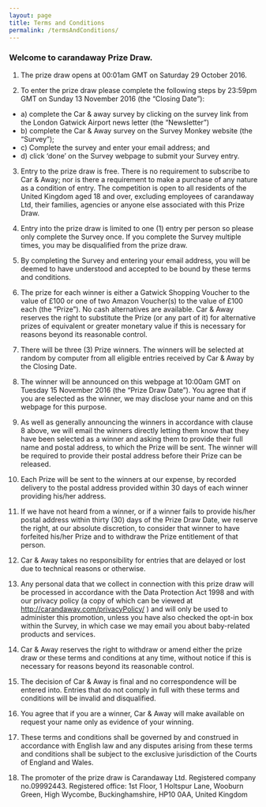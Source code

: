 ```yaml
---
layout: page
title: Terms and Conditions
permalink: /termsAndConditions/
---
```


### Welcome to carandaway Prize Draw.

1.  The prize draw opens at 00:01am GMT on Saturday 29 October 2016.

2.  To enter the prize draw please complete the following steps by 23:59pm GMT on Sunday 13 November 2016 (the “Closing Date”):
* a)  complete the Car & away survey by clicking on the survey link from the London Gatwick Airport news letter (the “Newsletter”)
* b)  complete the Car & Away survey on the Survey Monkey website (the “Survey”);
* c)  Complete the survey and enter your email address; and
* d)  click ‘done’ on the Survey webpage to submit your Survey entry.

3.  Entry to the prize draw is free. There is no requirement to subscribe to Car & Away; nor is there a requirement to make a purchase of any nature as a condition of entry.  The competition is open to all residents of the United Kingdom aged 18 and over, excluding employees of carandaway Ltd, their families, agencies or anyone else associated with this Prize Draw.

4.  Entry into the prize draw is limited to one (1) entry per person so please only complete the Survey once. If you complete the Survey multiple times, you may be disqualified from the prize draw.

5.  By completing the Survey and entering your email address, you will be deemed to have understood and accepted to be bound by these terms and conditions.

6.  The prize for each winner is either a Gatwick Shopping Voucher to the value of £100 or one of two Amazon Voucher(s) to the value of £100 each (the “Prize”). No cash alternatives are available.  Car & Away reserves the right to substitute the Prize (or any part of it) for alternative prizes of equivalent or greater monetary value if this is necessary for reasons beyond its reasonable control.

7.  There will be three (3) Prize winners. The winners will be selected at random by computer from all eligible entries received by Car & Away by the Closing Date.

8.  The winner will be announced on this webpage at 10:00am GMT on Tuesday 15 November 2016 (the “Prize Draw Date”). You agree that if you are selected as the winner, we may disclose your name and on this webpage for this purpose.

9.  As well as generally announcing the winners in accordance with clause 8 above, we will email the winners directly letting them know that they have been selected as a winner and asking them to provide their full name and postal address, to which the Prize will be sent. The winner will be required to provide their postal address before their Prize can be released.

10. Each Prize will be sent to the winners at our expense, by recorded delivery to the postal address provided within 30 days of each winner providing his/her address.

11. If we have not heard from a winner, or if a winner fails to provide his/her postal address within thirty (30) days of the Prize Draw Date, we reserve the right, at our absolute discretion, to consider that winner to have forfeited his/her Prize and to withdraw the Prize entitlement of that person.

12. Car & Away takes no responsibility for entries that are delayed or lost due to technical reasons or otherwise.

13. Any personal data that we collect in connection with this prize draw will be processed in accordance with the Data Protection Act 1998 and with our privacy policy (a copy of which can be viewed at http://carandaway.com/privacyPolicy/ ) and will only be used to administer this promotion, unless you have also checked the opt-in box within the Survey, in which case we may email you about baby-related products and services.

14. Car & Away reserves the right to withdraw or amend either the prize draw or these terms and conditions at any time, without notice if this is necessary for reasons beyond its reasonable control.

15. The decision of Car & Away is final and no correspondence will be entered into. Entries that do not comply in full with these terms and conditions will be invalid and disqualified.

16. You agree that if you are a winner, Car & Away will make available on request your name only as evidence of your winning.

17. These terms and conditions shall be governed by and construed in accordance with English law and any disputes arising from these terms and conditions shall be subject to the exclusive jurisdiction of the Courts of England and Wales.

18. The promoter of the prize draw is Carandaway Ltd. Registered company no.09992443. Registered office: 1st Floor, 1 Holtspur Lane, Wooburn Green, High Wycombe, Buckinghamshire, HP10 0AA, United Kingdom
